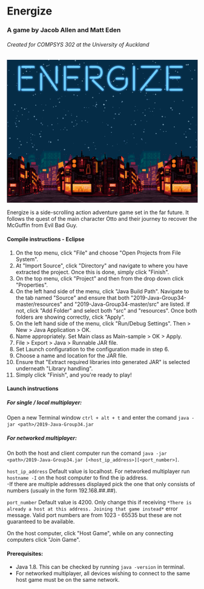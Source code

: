 # Energize
### A game by Jacob Allen and Matt Eden
###### Created for COMPSYS 302 at the University of Auckland

![TitleScreen](EnergizeTitle.png)

Energize is a side-scrolling action adventure game set in the far future. It follows the quest of the main character Otto and their journey to recover the McGuffin from Evil Bad Guy.


#### Compile instructions - Eclipse
1. On the top menu, click "File"  and choose "Open Projects from File System".
2. At "Import Source", click "Directory" and navigate to where you have extracted the project. Once this is done, simply click "Finish".
3. On the top menu, click "Project" and then from the drop down click "Properties".
4. On the left hand side of the menu, click "Java Build Path". Navigate to the tab named "Source" and ensure that both "2019-Java-Group34-master/resources" and "2019-Java-Group34-master/src" are listed. If not, click "Add Folder" and select both "src" and "resources". Once both folders are showing correctly, click "Apply".
5. On the left hand side of the menu, click "Run/Debug Settings". Then > New > Java Application > OK.
6. Name appropriately. Set Main class as Main-sample > OK > Apply.
7. File > Export > Java > Runnable JAR file.
8. Set Launch configuration to the configuration made in step 6.
9. Choose a name and location for the JAR file.
10. Ensure that "Extract required libraries into generated JAR" is selected underneath "Library handling".
11. Simply click "Finish", and you're ready to play!


#### Launch instructions
##### For single / local multiplayer:
Open a new Terminal window `ctrl + alt + t` and enter the comand `java -jar <path>/2019-Java-Group34.jar`

##### For networked multiplayer:
On both the host and client computer run the comand `java -jar <path>/2019-Java-Group34.jar [<host_ip_address>][<port_number>]`.

`host_ip_address` Default value is localhost. For networked multiplayer run `hostname -I` on the host computer to find the ip address.</br>
-If there are multiple addresses displayed pick the one that only consists of numbers (usualy in the form 192.168.##.##).

`port_number` Default value is 4200. Only change this if receiving `*There is already a host at this address. Joining that game instead*` error message. Valid port numbers are from 1023 - 65535 but these are not guaranteed to be available.

On the host computer, click "Host Game", while on any connecting computers click "Join Game".

#### Prerequisites:
- Java 1.8. This can be checked by running `java -version` in terminal.
- For networked multiplayer, all devices wishing to connect to the same host game must be on the same network.
